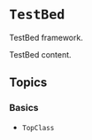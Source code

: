 # ``TestBed``

TestBed framework.

TestBed content.

## Topics

### Basics

- ``TopClass``

<!-- Copyright (c) 2021 Apple Inc and the Swift Project authors. All Rights Reserved. -->
